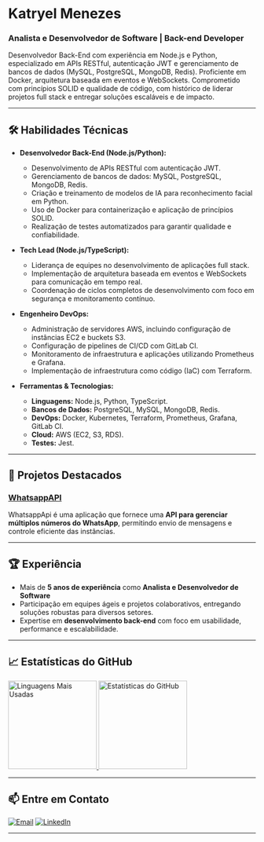 # Katryel Menezes

### **Analista e Desenvolvedor de Software | Back-end Developer**

Desenvolvedor Back-End com experiência em Node.js e Python, especializado em APIs RESTful, autenticação JWT e gerenciamento de bancos de dados (MySQL, PostgreSQL, MongoDB, Redis). Proficiente em Docker, arquitetura baseada em eventos e WebSockets. Comprometido com princípios SOLID e qualidade de código, com histórico de liderar projetos full stack e entregar soluções escaláveis e de impacto.

---

## 🛠 **Habilidades Técnicas**

- **Desenvolvedor Back-End (Node.js/Python):**  
  - Desenvolvimento de APIs RESTful com autenticação JWT.  
  - Gerenciamento de bancos de dados: MySQL, PostgreSQL, MongoDB, Redis.  
  - Criação e treinamento de modelos de IA para reconhecimento facial em Python.  
  - Uso de Docker para containerização e aplicação de princípios SOLID.  
  - Realização de testes automatizados para garantir qualidade e confiabilidade.  

- **Tech Lead (Node.js/TypeScript):**  
  - Liderança de equipes no desenvolvimento de aplicações full stack.  
  - Implementação de arquitetura baseada em eventos e WebSockets para comunicação em tempo real.  
  - Coordenação de ciclos completos de desenvolvimento com foco em segurança e monitoramento contínuo.  

- **Engenheiro DevOps:**  
  - Administração de servidores AWS, incluindo configuração de instâncias EC2 e buckets S3.  
  - Configuração de pipelines de CI/CD com GitLab CI.  
  - Monitoramento de infraestrutura e aplicações utilizando Prometheus e Grafana.  
  - Implementação de infraestrutura como código (IaC) com Terraform.  

- **Ferramentas & Tecnologias:**  
  - **Linguagens:** Node.js, Python, TypeScript.  
  - **Bancos de Dados:** PostgreSQL, MySQL, MongoDB, Redis.  
  - **DevOps:** Docker, Kubernetes, Terraform, Prometheus, Grafana, GitLab CI.  
  - **Cloud:** AWS (EC2, S3, RDS).  
  - **Testes:** Jest.  
  
---

## 🚀 **Projetos Destacados**

### [WhatsappAPI](https://github.com/KatryelMenezesDev/WhatsappAPI)  
WhatsappApi é uma aplicação que fornece uma **API para gerenciar múltiplos números do WhatsApp**, permitindo envio de mensagens e controle eficiente das instâncias.

---

## 🏆 **Experiência**

- Mais de **5 anos de experiência** como **Analista e Desenvolvedor de Software**
- Participação em equipes ágeis e projetos colaborativos, entregando soluções robustas para diversos setores.
- Expertise em **desenvolvimento back-end** com foco em usabilidade, performance e escalabilidade.
  
---

## 📈 **Estatísticas do GitHub**
<div>
  <a href="https://github.com/KatryelMenezesDev">
    <img height="180em" src="https://github-readme-stats.vercel.app/api/top-langs/?username=KatryelMenezesDev&layout=compact&theme=radical" alt="Linguagens Mais Usadas" />
    <img height="180em" src="https://github-readme-stats.vercel.app/api?username=KatryelMenezesDev&show_icons=true&theme=radical" alt="Estatísticas do GitHub" />
  </a>
</div>

---

## 📫 **Entre em Contato**

[![Email](https://img.shields.io/badge/-Email-2E2D2E?style=for-the-badge&labelColor=000000&&logo=gmail&logoColor=white&link=mailto:katryel.dev@gmail.com)](mailto:katryel.dev@gmail.com) 
[![LinkedIn](https://img.shields.io/badge/-LinkedIn-2E2D2E?style=for-the-badge&labelColor=000000&logo=linkedin)](https://www.linkedin.com/in/KatryelMenezesDev/)

---
